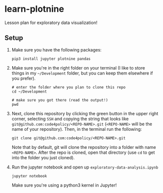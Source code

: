 # learn-plotnine
Lesson plan for exploratory data visualization!

## Setup

1. Make sure you have the following packages:
		
	```shell
	pip3 install jupyter plotnine pandas
	```

2. Make sure you're in the right folder on your terminal (I like to store things in my `~/Development` folder, but you can keep them elsewhere if you prefer).
	
	```shell
	# enter the folder where you plan to clone this repo
	cd ~/Development
	
	# make sure you got there (read the output!)
	pwd
	```

3. Next, clone this repository by clicking the green button in the upper right corner, selecting `SSH` and copying the string that looks like `git@github.com:code4policy/<REPO-NAME>.git` (`<REPO-NAME>` will be the name of your repository). Then, in the terminal run the following:
	
	```shell
	git clone git@github.com:code4policy/<REPO-NAME>.git
	```

	Note that by default, git will clone the repository into a folder with name `<REPO-NAME>`. After the repo is cloned, open that directory (use `cd` to get into the folder you just cloned).

4. Run the jupyter notebook and open up `exploratory-data-analysis.ipynb`

	```shell
	jupyter notebook
	```

	Make sure you're using a python3 kernel in Jupyter!